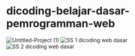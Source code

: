 # dicoding-belajar-dasar-pemrogramman-web
![Untitled-Project (1)](https://user-images.githubusercontent.com/71815621/96275653-2f9e2280-0ffc-11eb-8956-b955b247d52a.gif)
![SS 1 dicoding web dasar](https://user-images.githubusercontent.com/71815621/96266959-7a666d00-0ff1-11eb-8f62-fd13b223ca3d.png)
![SS 2 dicoding web dasar](https://user-images.githubusercontent.com/71815621/96267111-a2ee6700-0ff1-11eb-8a40-6e5ef8a0294f.png)


